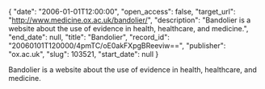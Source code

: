 {
  "date": "2006-01-01T12:00:00", 
  "open_access": false, 
  "target_url": "http://www.medicine.ox.ac.uk/bandolier/", 
  "description": "Bandolier is a website about the use of evidence in health, healthcare, and medicine.", 
  "end_date": null, 
  "title": "Bandolier", 
  "record_id": "20060101T120000/4pmTC/oE0akFXpgBReeviw==", 
  "publisher": "ox.ac.uk", 
  "slug": 103521, 
  "start_date": null
}

Bandolier is a website about the use of evidence in health, healthcare, and medicine.